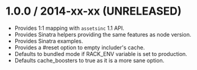 1.0.0 / 2014-xx-xx (UNRELEASED)
==================

* Provides 1:1 mapping with `assetsinc` 1.1 API.
* Provides Sinatra helpers providing the same features as node version.
* Provides Sinatra examples.
* Provides a #reset option to empty includer's cache.
* Defaults to bundled mode if RACK_ENV variable is set to production.
* Defaults cache_boosters to true as it is a more sane option.
